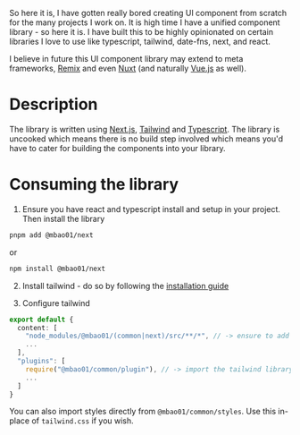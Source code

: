 
So here it is, I have gotten really bored creating UI component from scratch for the many projects I work on.
It is high time I have a unified component library - so here it is.
I have built this to be highly opinionated on certain libraries I love to use like typescript, tailwind, date-fns, next, and react.

I believe in future this UI component library may extend to meta frameworks, [Remix](https://remix.run/) and even [Nuxt](https://nuxt.com/) (and naturally [Vue.js](https://vuejs.org/) as well).


# Description

The library is written using [Next.js](https://nextjs.org/), [Tailwind](https://tailwindcss.com/) and [Typescript](https://www.typescriptlang.org/). The library is uncooked which means there is no build step involved which means you'd have to cater for building the components into your library.

# Consuming the library

1. Ensure you have react and typescript install and setup in your project.
Then install the library

```bash
pnpm add @mbao01/next
```

or

```bash
npm install @mbao01/next
```

2. Install tailwind - do so by following the [installation guide](https://tailwindcss.com/docs/installation)

3. Configure tailwind

```typescript
export default {
  content: [
    "node_modules/@mbao01/(common|next)/src/**/*", // -> ensure to add this to allow tailwind to scan the library for classes
    ...
  ],
  "plugins": [
    require("@mbao01/common/plugin"), // -> import the tailwind library plugin
    ...
  ]
}
```

You can also import styles directly from `@mbao01/common/styles`. Use this in-place of `tailwind.css` if you wish.